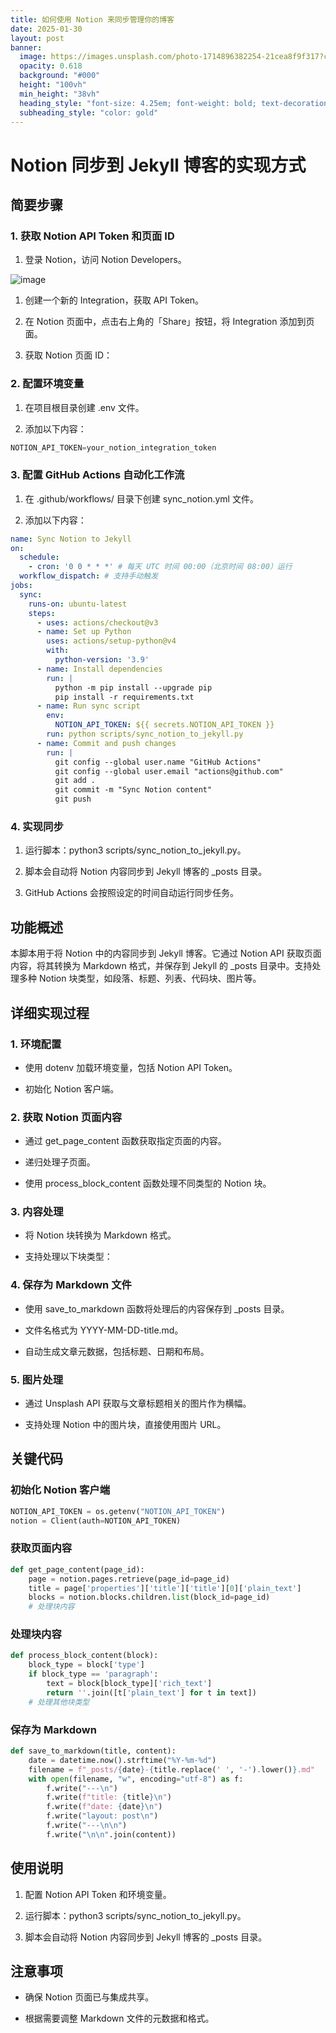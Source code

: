 ```yaml
---
title: 如何使用 Notion 来同步管理你的博客
date: 2025-01-30
layout: post
banner:
  image: https://images.unsplash.com/photo-1714896382254-21cea8f9f317?crop=entropy&cs=tinysrgb&fit=max&fm=jpg&ixid=M3w2OTIwMzJ8MHwxfHJhbmRvbXx8fHx8fHx8fDE3MzgyNTQyMjR8&ixlib=rb-4.0.3&q=80&w=1080
  opacity: 0.618
  background: "#000"
  height: "100vh"
  min_height: "38vh"
  heading_style: "font-size: 4.25em; font-weight: bold; text-decoration: underline"
  subheading_style: "color: gold"
---
```


# Notion 同步到 Jekyll 博客的实现方式

## 简要步骤

### 1. 获取 Notion API Token 和页面 ID

1. 登录 Notion，访问 Notion Developers。

![image](https://prod-files-secure.s3.us-west-2.amazonaws.com/a7a0cc5a-89b9-4cda-8686-1fba0ca52f40/d19c1afe-dea5-4312-9333-786b0ba83054/image.png?X-Amz-Algorithm=AWS4-HMAC-SHA256&X-Amz-Content-Sha256=UNSIGNED-PAYLOAD&X-Amz-Credential=ASIAZI2LB4665ISD3BTP%2F20250130%2Fus-west-2%2Fs3%2Faws4_request&X-Amz-Date=20250130T162344Z&X-Amz-Expires=3600&X-Amz-Security-Token=IQoJb3JpZ2luX2VjEJ%2F%2F%2F%2F%2F%2F%2F%2F%2F%2F%2FwEaCXVzLXdlc3QtMiJIMEYCIQC6IFxMCpTGuQAyMrLm8rcptuvew%2F7qayBsD9iKIx1jTAIhALwPoO%2B6WyJPMaH947gEanVZPtjHaTfEDXjlg9yFqD2GKogECKj%2F%2F%2F%2F%2F%2F%2F%2F%2F%2FwEQABoMNjM3NDIzMTgzODA1IgwDrNFgXPKsYuaU90cq3APQ7Y1DylPjFzJ4FpXfbDSe9YYZW0Ock5IpouB1y0P%2BnygFdmQBHJyZvNgyu7ro%2BzQaXUEcx%2FNdNmxOECX%2FALxm7NGz1VDi%2FPj6BXZ3ZrKo2V%2F4fE0pNdsu8DQz4tIJJI9JbusgFY8n7E%2FmPAsY7RcIt%2BERXvB7hNA7%2F4DlzpGoW1xzO%2F%2B7OWmY70rRtyKtj0RYp%2FFak2puKVtUiByxXaazwKdD7p2DCgWzv6PP0sqHbz2xjcmPQmkZePEbft%2BIK6S5pl%2FzhMb8RhU2%2FVpyh%2FdP7WqSPeOgMPXsHm5Q9U9s%2B1Hp3o5%2F9blN%2Bz2jbuotzd5Ssg3m3JgHWWF6UZVmzw9TW%2FEOOnp%2FvG1cDFByRfuIL9gn%2FeOdtCSDakc4UvgWO6VoiAhDi4udPtLcjCPjT8e4efSGcLguVGvKqjp8Vf7Ya3v5NOt3s4BG843c%2FPANQvP3Bg75jwuLw17Ce2iTrCUj55UcHJUy4JNQIkYw%2BFNnk5GoSc1fOT0zoF040E%2FjfrtP6owb%2FSuMTT8uY6I64Gugc42jUJ8YuQ6z36nZ1OTlhs%2BpWxB%2F%2FDDd6e5GRFgbCe%2FzTwMScGRLWhlU5tOAKcaHSyqbQQMMtd0oBHh2unN5k4zPLL8Qo4Q6AACKojDSme68BjqkASXgw2s9%2FdAAfkNz%2FgGo8L3FLiqjqXhvJ8gTU7Sh4XS%2BXIESMrVcjL57Qlf4JfNRm9gFm3wB53o9Sacey9tgTmwlmlaquE16AWrKaqt9GG4%2Bi7e%2FeBHb68vqjlwHRgIlPJtj9vbQwYB2F29bqex00U0YUNSPB5EtelNQpkozMdvKOgxrjgu%2Fn%2FU0DHBJZmvP7VSzjuGh%2BWJx0jbNq7QrRJvsEAid&X-Amz-Signature=4b5981c82458f22b2d011dc219a4d7d0809de886520c2c75cc985faa3891c031&X-Amz-SignedHeaders=host&x-id=GetObject)

1. 创建一个新的 Integration，获取 API Token。

1. 在 Notion 页面中，点击右上角的「Share」按钮，将 Integration 添加到页面。

1. 获取 Notion 页面 ID：


### 2. 配置环境变量

1. 在项目根目录创建 .env 文件。

1. 添加以下内容：

```javascript
NOTION_API_TOKEN=your_notion_integration_token
```

### 3. 配置 GitHub Actions 自动化工作流

1. 在 .github/workflows/ 目录下创建 sync_notion.yml 文件。

1. 添加以下内容：

```yaml
name: Sync Notion to Jekyll
on:
  schedule:
    - cron: '0 0 * * *' # 每天 UTC 时间 00:00（北京时间 08:00）运行
  workflow_dispatch: # 支持手动触发
jobs:
  sync:
    runs-on: ubuntu-latest
    steps:
      - uses: actions/checkout@v3
      - name: Set up Python
        uses: actions/setup-python@v4
        with:
          python-version: '3.9'
      - name: Install dependencies
        run: |
          python -m pip install --upgrade pip
          pip install -r requirements.txt
      - name: Run sync script
        env:
          NOTION_API_TOKEN: ${{ secrets.NOTION_API_TOKEN }}
        run: python scripts/sync_notion_to_jekyll.py
      - name: Commit and push changes
        run: |
          git config --global user.name "GitHub Actions"
          git config --global user.email "actions@github.com"
          git add .
          git commit -m "Sync Notion content"
          git push
```

### 4. 实现同步

1. 运行脚本：python3 scripts/sync_notion_to_jekyll.py。

1. 脚本会自动将 Notion 内容同步到 Jekyll 博客的 _posts 目录。

1. GitHub Actions 会按照设定的时间自动运行同步任务。

## 功能概述

本脚本用于将 Notion 中的内容同步到 Jekyll 博客。它通过 Notion API 获取页面内容，将其转换为 Markdown 格式，并保存到 Jekyll 的 _posts 目录中。支持处理多种 Notion 块类型，如段落、标题、列表、代码块、图片等。

## 详细实现过程

### 1. 环境配置

- 使用 dotenv 加载环境变量，包括 Notion API Token。

- 初始化 Notion 客户端。

### 2. 获取 Notion 页面内容

- 通过 get_page_content 函数获取指定页面的内容。

- 递归处理子页面。

- 使用 process_block_content 函数处理不同类型的 Notion 块。

### 3. 内容处理

- 将 Notion 块转换为 Markdown 格式。

- 支持处理以下块类型：


### 4. 保存为 Markdown 文件

- 使用 save_to_markdown 函数将处理后的内容保存到 _posts 目录。

- 文件名格式为 YYYY-MM-DD-title.md。

- 自动生成文章元数据，包括标题、日期和布局。

### 5. 图片处理

- 通过 Unsplash API 获取与文章标题相关的图片作为横幅。

- 支持处理 Notion 中的图片块，直接使用图片 URL。

## 关键代码

### 初始化 Notion 客户端

```python
NOTION_API_TOKEN = os.getenv("NOTION_API_TOKEN")
notion = Client(auth=NOTION_API_TOKEN)
```

### 获取页面内容

```python
def get_page_content(page_id):
    page = notion.pages.retrieve(page_id=page_id)
    title = page['properties']['title']['title'][0]['plain_text']
    blocks = notion.blocks.children.list(block_id=page_id)
    # 处理块内容
```

### 处理块内容

```python
def process_block_content(block):
    block_type = block['type']
    if block_type == 'paragraph':
        text = block[block_type]['rich_text']
        return ''.join([t['plain_text'] for t in text])
    # 处理其他块类型
```

### 保存为 Markdown

```python
def save_to_markdown(title, content):
    date = datetime.now().strftime("%Y-%m-%d")
    filename = f"_posts/{date}-{title.replace(' ', '-').lower()}.md"
    with open(filename, "w", encoding="utf-8") as f:
        f.write("---\n")
        f.write(f"title: {title}\n")
        f.write(f"date: {date}\n")
        f.write("layout: post\n")
        f.write("---\n\n")
        f.write("\n\n".join(content))
```

## 使用说明

1. 配置 Notion API Token 和环境变量。

1. 运行脚本：python3 scripts/sync_notion_to_jekyll.py。

1. 脚本会自动将 Notion 内容同步到 Jekyll 博客的 _posts 目录。

## 注意事项

- 确保 Notion 页面已与集成共享。

- 根据需要调整 Markdown 文件的元数据和格式。